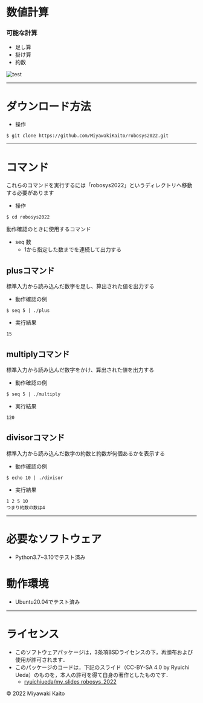 # 数値計算

### 可能な計算
  * 足し算 
  * 掛け算
  * 約数

![test](https://github.com/MiyawakiKaito/robosys2022/actions/workflows/test.yml/badge.svg)

---

# ダウンロード方法

* 操作 

```
$ git clone https://github.com/MiyawakiKaito/robosys2022.git
```


---

# コマンド

これらのコマンドを実行するには「robosys2022」というディレクトリへ移動する必要があります

* 操作

```
$ cd robosys2022
```

動作確認のときに使用するコマンド
* seq 数 
  * 1から指定した数までを連続して出力する

## plusコマンド
標準入力から読み込んだ数字を足し、算出された値を出力する

* 動作確認の例
```
$ seq 5 | ./plus
```
  * 実行結果
```
15
```

## multiplyコマンド
標準入力から読み込んだ数字をかけ、算出された値を出力する

* 動作確認の例
```
$ seq 5 | ./multiply
```
  * 実行結果
```
120
```

## divisorコマンド
標準入力から読み込んだ数字の約数と約数が何個あるかを表示する

* 動作確認の例
```
$ echo 10 | ./divisor
```
  * 実行結果
```
1 2 5 10
つまり約数の数は4
```
---

# 必要なソフトウェア
* Python3.7~3.10でテスト済み

# 動作環境
* Ubuntu20.04でテスト済み

---

# ライセンス
  * このソフトウェアパッケージは，3条項BSDライセンスの下，再頒布および使用が許可されます．
* このパッケージのコードは，下記のスライド（CC-BY-SA 4.0 by Ryuichi Ueda）のものを，本人の許可を得て自身の著作としたものです．
  * [ryuichiueda/my_slides robosys_2022](https://github.com/ryuichiueda/my_slides/tree/master/robosys_2022)

© 2022 Miyawaki Kaito

   
